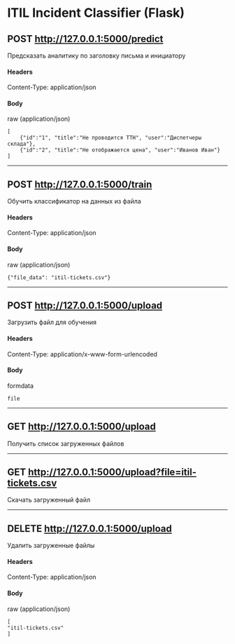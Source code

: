 ITIL Incident Classifier (Flask)
=====
POST http://127.0.0.1:5000/predict
----------------------------------

Предсказать аналитику по заголовку письма и инициатору

#### Headers

Content-Type: application/json

#### Body

raw (application/json)

    [
        {"id":"1", "title":"Не проводится ТТН", "user":"Диспетчеры склада"},
        {"id":"2", "title":"Не отображается цена", "user":"Иванов Иван"}
    ]

-----
POST http://127.0.0.1:5000/train
----------------------------------

Обучить классификатор на данных из файла

#### Headers

Content-Type: application/json

#### Body

raw (application/json)

    {"file_data": "itil-tickets.csv"}
    
-----
POST http://127.0.0.1:5000/upload
----------------------------------

Загрузить файл для обучения

#### Headers

Content-Type: application/x-www-form-urlencoded

#### Body

formdata

    file
    
-----
GET http://127.0.0.1:5000/upload
----------------------------------

Получить список загруженных файлов

-----
GET http://127.0.0.1:5000/upload?file=itil-tickets.csv
----------------------------------

Скачать загруженный файл

-----
DELETE http://127.0.0.1:5000/upload
----------------------------------
Удалить загруженные файлы

#### Headers

Content-Type: application/json

#### Body

raw (application/json)

    [
    "itil-tickets.csv"
    ]
        
    


